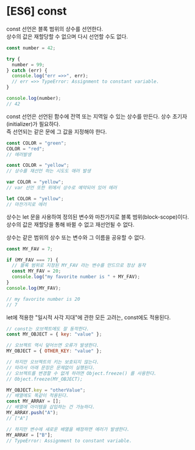 # [ES6] const

const 선언은 블록 범위의 상수를 선언한다.  
상수의 값은 재할당할 수 없으며 다시 선언할 수도 없다.

```js
const number = 42;

try {
  number = 99;
} catch (err) {
  console.log("err =>>", err);
  // err =>> TypeError: Assignment to constant variable.
}

console.log(number);
// 42
```

const 선언은 선언된 함수에 전역 또는 지역일 수 있는 상수를 만든다.
상수 초기자(initializer)가 필요하다.  
즉 선언되는 같은 문에 그 값을 지정해야 한다.

```js
const COLOR = "green";
COLOR = "red";
// 에러발생

const COLOR = "yellow";
// 상수를 재선언 하는 시도도 애러 발생

var COLOR = "yellow";
// var 선언 또한 위에서 상수로 예약되어 있어 에러

let COLOR = "yellow";
// 마찬가지로 에러
```

상수는 let 문을 사용하여 정의된 변수와 마찬가지로 블록 범위(block-scope)이다.  
상수의 값은 재할당을 통해 바뀔 수 없고 재선언될 수 없다.

상수는 같은 범위의 상수 또는 변수와 그 이름을 공유할 수 없다.

```js
const MY_FAV = 7;

if (MY_FAV === 7) {
  // 블록 범위로 지정된 MY_FAV 라는 변수를 만드므로 정상 동작
  const MY_FAV = 20;
  console.log("my favorite number is " + MY_FAV);
}
console.log(MY_FAV);

// my favorite number is 20
// 7
```

let에 적용한 "일시적 사각 지대"에 관한 모든 고려는, const에도 적용된다.

```js
// const는 오브젝트에도 잘 동작한다.
const MY_OBJECT = { key: "value" };

// 오브젝트 역시 덮어쓰면 오류가 발생한다.
MY_OBJECT = { OTHER_KEY: "value" };

// 하지만 오브젝트의 키는 보호되지 않는다.
// 따라서 아래 문장은 문제없이 실행된다.
// 오브젝트를 변경할 수 없게 하려면 Object.freeze() 를 사용한다.
// Object.freeze(MY_OBJECT);

MY_OBJECT.key = "otherValue";
// 배열에도 똑같이 적용된다.
const MY_ARRAY = [];
// 배열에 아이템을 삽입하는 건 가능하다.
MY_ARRAY.push("A");
// ["A"]

// 하지만 변수에 새로운 배열을 배정하면 에러가 발생한다.
MY_ARRAY = ["B"];
// TypeError: Assignment to constant variable.
```
